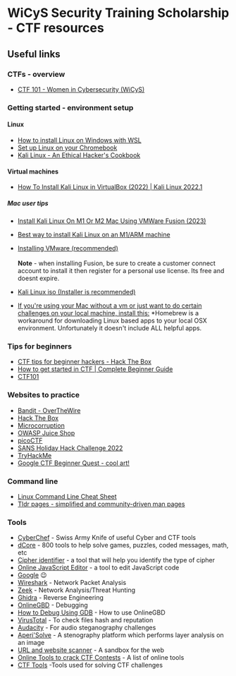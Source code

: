 # WiCyS Security Training Scholarship - CTF resources 

## Useful links

### CTFs - overview

* [CTF 101 - Women in Cybersecurity (WiCyS)](https://www.youtube.com/watch?v=wL3acu8xspM)

### Getting started - environment setup

#### Linux ####

* [How to install Linux on Windows with WSL](https://learn.microsoft.com/en-us/windows/wsl/install)
* [Set up Linux on your Chromebook](https://support.google.com/chromebook/answer/9145439?hl=en)
* [Kali Linux - An Ethical Hacker's Cookbook](https://drive.google.com/file/d/1qAe_7nCm08R4FremvJpNq6PJ3PT38KzC/view)

#### Virtual machines

* [How To Install Kali Linux in VirtualBox (2022) | Kali Linux 2022.1](https://www.youtube.com/watch?v=l97dVIKlmVg)

##### Mac user tips

* [Install Kali Linux On M1 Or M2 Mac Using VMWare Fusion (2023)](https://www.youtube.com/watch?v=LJo9EUwXiHo)
* [Best way to install Kali Linux on an M1/ARM machine](https://www.youtube.com/watch?v=LJo9EUwXiHo)
* [Installing VMware (recommended)](https://www.vmware.com/products/fusion/fusion-evaluation.html) <br><br>
    **Note** - when installing Fusion, be sure to create a customer connect account to install it then register for a personal use license. Its free and doesnt expire.

* [Kali Linux iso (Installer is recommended)](https://www.kali.org/get-kali/#kali-installer-images)
* [If you're using your Mac without a vm or just want to do certain challenges on your local machine, install this:](https://brew.sh/)
     *Homebrew is a workaround for downloading Linux based apps to your local OSX environment. Unfortunately it doesn't include ALL helpful apps.

### Tips for beginners

* [CTF tips for beginner hackers - Hack The Box](https://www.hackthebox.com/blog/what-is-ctf#ctf_tips_for_beginner_hackers)
* [How to get started in CTF | Complete Beginner Guide](https://infosecwriteups.com/how-to-get-started-in-ctf-complete-begineer-guide-15ab5a6856d)
* [CTF101](https://ctf101.org/)

### Websites to practice

* [Bandit - OverTheWire](https://overthewire.org/wargames/)
* [Hack The Box](https://hackthebox.com/)
* [Microcorruption](https://microcorruption.com/)
* [OWASP Juice Shop](https://owasp.org/www-project-juice-shop/)
* [picoCTF](https://picoctf.org/)
* [SANS Holiday Hack Challenge 2022](https://www.sans.org/mlp/holiday-hack-challenge-2022/)
* [TryHackMe](https://tryhackme.com/)
* [Google CTF Beginner Quest - cool art!](https://capturetheflag.withgoogle.com/beginners-quest)

### Command line

* [Linux Command Line Cheat Sheet](https://cheatography.com/davechild/cheat-sheets/linux-command-line/)
* [Tldr pages - simplified and community-driven man pages](https://tldr.sh/)

### Tools

* [CyberChef](https://gchq.github.io/CyberChef/) - Swiss Army Knife of useful Cyber and CTF tools
* [dCore](https://www.dcode.fr/) - 800 tools to help solve games, puzzles, coded messages, math, etc
* [Cipher identifier](https://www.boxentriq.com/code-breaking/cipher-identifier) - a tool that will help you identify the type of cipher
* [Online JavaScript Editor](https://js.do/) - a tool to edit JavaScript code  
* [Google](https://www.google.com/) :wink: 
* [Wireshark](https://www.wireshark.org/) - Network Packet Analysis
* [Zeek](https://zeek.org/) - Network Analysis/Threat Hunting
* [Ghidra](https://ghidra-sre.org/) - Reverse Engineering
* [OnlineGBD](https://www.onlinegdb.com/) - Debugging
* [How to Debug Using GDB](https://cs.baylor.edu/~donahoo/tools/gdb/tutorial.html) - How to use OnlineGBD
* [VirusTotal](https://www.virustotal.com/gui/home/upload) - To check files hash and reputation
* [Audacity](https://www.audacityteam.org/) - For audio steganography challenges
* [Aperi'Solve](https://www.aperisolve.com/) - A stenography platform which performs layer analysis on an image
* [URL and website scanner](https://urlscan.io/) - A sandbox for the web
* [Online Tools to crack CTF Contests](https://dhanumaalaian.medium.com/online-tools-to-crack-ctf-contest-1ad7efa958da) - A list of online tools
* [CTF Tools](https://blogs.nvcc.edu/kdinh/ctftools/) -Tools used for solving CTF challenges

